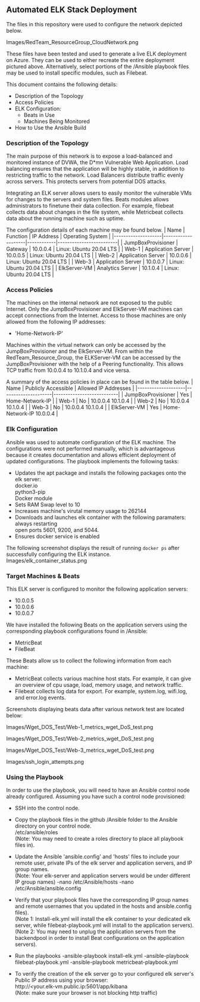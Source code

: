 ## Automated ELK Stack Deployment 

The files in this repository were used to configure the network depicted below.

Images/RedTeam_ResourceGroup_CloudNetwork.png

These files have been tested and used to generate a live ELK deployment on Azure. They can be used to either recreate the entire deployment pictured above. 
Alternatively, select portions of the /Ansible playbook files may be used to install specific modules, such as Filebeat.

This document contains the following details:
- Description of the Topology
- Access Policies
- ELK Configuration:
  - Beats in Use
  - Machines Being Monitored
- How to Use the Ansible Build

### Description of the Topology

The main purpose of this network is to expose a load-balanced and monitored instance of DVWA, the D*mn Vulnerable Web Application.
Load balancing ensures that the application will be highly stable, in addition to restricting traffic to the network.
Load Balancers distribute traffic evenly across servers. This protects servers from potential DOS attacks.

Integrating an ELK server allows users to easily monitor the vulnerable VMs for changes to the servers and system files.
Beats modules allows administrators to finetune their data collection.
For example, filebeat collects data about changes in the file system, while Metricbeat collects data about the running machine such as uptime.

The configuration details of each machine may be found below.
| Name               | Function           | IP Address | Operating System        |
|--------------------|--------------------|------------|-------------------------|
| JumpBoxProvisioner | Gateway            | 10.0.0.4   | Linux: Ubuntu 20.04 LTS |
| Web-1              | Application Server | 10.0.0.5   | Linux: Ubuntu 20.04 LTS |
| Web-2              | Application Server | 10.0.0.6   | Linux: Ubuntu 20.04 LTS |
| Web-3              | Application Server | 10.0.0.7   | Linux: Ubuntu 20.04 LTS |
| ElkServer-VM       | Analytics Server   | 10.1.0.4   | Linux: Ubuntu 20.04 LTS |

### Access Policies

The machines on the internal network are not exposed to the public Internet. 
Only the JumpBoxProvisioner and ElkServer-VM machines can accept connections from the Internet. 
Access to those machines are only allowed from the following IP addresses:
- 'Home-Network-IP'

Machines within the virtual network can only be accessed by the JumpBoxProvisioner and the ElkServer-VM.
From within the RedTeam_Resource_Group, the ELKServer-VM can be accessed by the JumpBoxProvisioner with the help of a Peering functionality.
This allows TCP traffic from 10.0.0.4 to 10.1.0.4 and vice versa.  

A summary of the access policies in place can be found in the table below.
| Name               | Publicly Accessible | Allowed IP Addresses      |
|--------------------|---------------------|---------------------------|
| JumpBoxProvisioner | Yes                 | Home-Network-IP           |
| Web-1              | No                  | 10.0.0.4 10.1.0.4         |
| Web-2              | No                  | 10.0.0.4 10.1.0.4         |
| Web-3              | No                  | 10.0.0.4 10.1.0.4         |
| ElkServer-VM       | Yes                 | Home-Network-IP  10.0.0.4 |

### Elk Configuration

Ansible was used to automate configuration of the ELK machine. 
The configurations were not performed manually, which is advantageous because it creates documentation and allows efficient deployment of updated configurations. 
The playbook implements the following tasks:
- Updates the apt package and installs the following packages onto the elk server: <br />
	docker.io <br /> 
	python3-pip <br />
	Docker module
- Sets RAM Swap level to 10
- Increases machine's virutal memory usage to 262144
- Downloads and launches elk container with the following paramaters: <br />
	always restarting <br />
	open ports 5601, 9200, and 5044.
- Ensures docker service is enabled

The following screenshot displays the result of running `docker ps` after successfully configuring the ELK instance. <br />
Images/elk_container_status.png

### Target Machines & Beats
This ELK server is configured to monitor the following application servers:
- 10.0.0.5
- 10.0.0.6
- 10.0.0.7

We have installed the following Beats on the application servers using the corresponding playbook configurations found in /Ansible:
- MetricBeat
- FileBeat

These Beats allow us to collect the following information from each machine:
- MetricBeat collects various machine host stats. For example, it can give an overview of cpu usage, load, memory usage, and network traffic.
- Filebeat collects log data for export. For example, system.log, wifi.log, and error.log events.  

Screenshots displaying beats data after various network test are located below: 

Images/Wget_DOS_Test/Web-1_metrics_wget_DoS_test.png 

Images/Wget_DOS_Test/Web-2_metrics_wget_DoS_test.png 

Images/Wget_DOS_Test/Web-3_metrics_wget_DoS_test.png 

Images/ssh_login_attempts.png

### Using the Playbook
In order to use the playbook, you will need to have an Ansible control node already configured. Assuming you have such a control node provisioned: 

- SSH into the control node.

- Copy the playbook files in the github /Ansible folder to the Ansible directory on your control node. <br />
/etc/ansible/roles <br />
(Note: You may need to create a roles directory to place all playbook files in).

- Update the Ansible 'ansible.config' and 'hosts' files to include your remote user, private IPs of the elk server and application servers, and IP group names. <br />
(Note: Your elk-server and application servers would be under different IP group names)
-nano /etc/Ansible/hosts
-nano /etc/Ansible/ansible.config

- Verify that your playbook files have the corresponding IP group names and remote usernames that you updated in the hosts and ansible.config files). <br />
(Note 1: Install-elk.yml will install the elk container to your dedicated elk server, while filebeat-playbook.yml will install to the application servers). <br />
(Note 2: You may need to unplug the application servers from the backendpool in order to install Beat configurations on the application servers). 

- Run the playbooks
-ansible-playbook install-elk.yml
-ansible-playbook filebeat-playbook.yml
-ansible-playbook metricbeat-playbook.yml

- To verify the creation of the elk server go to your configured elk server's Public IP address using your browser: <br />
http://<your.elk-vm.public.ip:5601/app/kibana <br />
(Note: make sure your browser is not blocking http traffic) 

